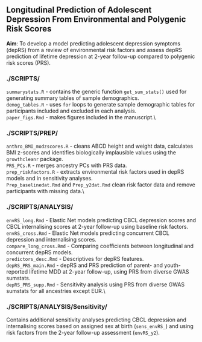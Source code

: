 ## Longitudinal Prediction of Adolescent Depression From Environmental and Polygenic Risk Scores

**Aim**: To develop a model predicting adolescent depression symptoms (depRS) from a review of environmental risk factors and assess depRS prediction of lifetime depression at 2-year follow-up compared to polygenic risk scores (PRS). 

### ./SCRIPTS/

`summarystats.R` - contains the generic function `get_sum_stats()` used for generating summary tables of sample demographics.\
`demog_tables.R` - uses `for` loops to generate sample demographic tables for participants included and excluded in each analysis.\
`paper_figs.Rmd` - makes figures included in the manuscript.\

### ./SCRIPTS/PREP/

`anthro_BMI_modzscores.R` - cleans ABCD height and weight data, calculates BMI z-scores and identifies biologically implausible values using the `growthcleanr` package.\
`PRS_PCs.R` - merges ancestry PCs with PRS data.\
`prep_riskfactors.R` - extracts environmental risk factors used in depRS models and in sensitivity analyses.\
`Prep_baselinedat.Rmd` and `Prep_y2dat.Rmd` clean risk factor data and remove participants with missing data.\

### ./SCRIPTS/ANALYSIS/

`envRS_long.Rmd` - Elastic Net models predicting CBCL depression scores and CBCL internalising scores at 2-year follow-up using baseline risk factors.\
`envRS_cross.Rmd` - Elastic Net models predicting concurrent CBCL depression and internalising scores.\
`compare_long_cross.Rmd` - Comparing coefficients between longitudinal and concurrent depRS models.\
`predictors_desc.Rmd` - Descriptives for depRS features.\
`depRS_PRS_main.Rmd` - depRS and PRS prediction of parent- and youth-reported lifetime MDD at 2-year follow-up, using PRS from diverse GWAS sumstats.\
`depRS_PRS_supp.Rmd` - Sensitivity analysis using PRS from diverse GWAS sumstats for all ancestries except EUR.\

### ./SCRIPTS/ANALYSIS/Sensitivity/

Contains additional sensitivity analyses predicting CBCL depression and internalising scores based on assigned sex at birth (`sens_envRS_`) and using risk factors from the 2-year follow-up assessment (`envRS_y2`).
